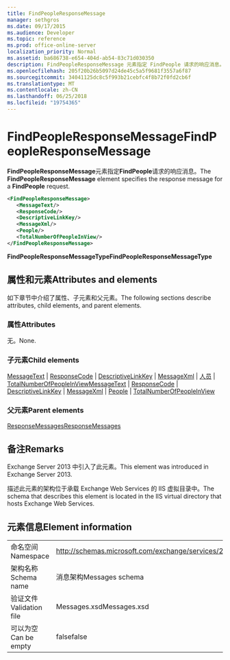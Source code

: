 ```yaml
---
title: FindPeopleResponseMessage
manager: sethgros
ms.date: 09/17/2015
ms.audience: Developer
ms.topic: reference
ms.prod: office-online-server
localization_priority: Normal
ms.assetid: ba686738-e654-404d-ab54-83c71d030350
description: FindPeopleResponseMessage 元素指定 FindPeople 请求的响应消息。
ms.openlocfilehash: 205f20b26b5097d24de45c5a5f9681f3557a6f87
ms.sourcegitcommit: 34041125dc8c5f993b21cebfc4f8b72f0fd2cb6f
ms.translationtype: MT
ms.contentlocale: zh-CN
ms.lasthandoff: 06/25/2018
ms.locfileid: "19754365"
---
```

# <a name="findpeopleresponsemessage"></a><span data-ttu-id="523e1-103">FindPeopleResponseMessage</span><span class="sxs-lookup"><span data-stu-id="523e1-103">FindPeopleResponseMessage</span></span>

<span data-ttu-id="523e1-104">**FindPeopleResponseMessage**元素指定**FindPeople**请求的响应消息。</span><span class="sxs-lookup"><span data-stu-id="523e1-104">The **FindPeopleResponseMessage** element specifies the response message for a **FindPeople** request.</span></span> 
  
```XML
<FindPeopleResponseMessage>
   <MessageText/>
   <ResponseCode/>
   <DescriptiveLinkKey/>
   <MessageXml/>
   <People/>
   <TotalNumberOfPeopleInView/>
</FindPeopleResponseMessage>
```

 <span data-ttu-id="523e1-105">**FindPeopleResponseMessageType**</span><span class="sxs-lookup"><span data-stu-id="523e1-105">**FindPeopleResponseMessageType**</span></span>
## <a name="attributes-and-elements"></a><span data-ttu-id="523e1-106">属性和元素</span><span class="sxs-lookup"><span data-stu-id="523e1-106">Attributes and elements</span></span>

<span data-ttu-id="523e1-107">如下章节中介绍了属性、子元素和父元素。</span><span class="sxs-lookup"><span data-stu-id="523e1-107">The following sections describe attributes, child elements, and parent elements.</span></span>
  
### <a name="attributes"></a><span data-ttu-id="523e1-108">属性</span><span class="sxs-lookup"><span data-stu-id="523e1-108">Attributes</span></span>

<span data-ttu-id="523e1-109">无。</span><span class="sxs-lookup"><span data-stu-id="523e1-109">None.</span></span>
  
### <a name="child-elements"></a><span data-ttu-id="523e1-110">子元素</span><span class="sxs-lookup"><span data-stu-id="523e1-110">Child elements</span></span>

<span data-ttu-id="523e1-111">[MessageText](messagetext.md) | [ResponseCode](responsecode.md) | [DescriptiveLinkKey](descriptivelinkkey.md) | [MessageXml](messagexml.md) | [人员](people.md) | [TotalNumberOfPeopleInView](totalnumberofpeopleinview.md)</span><span class="sxs-lookup"><span data-stu-id="523e1-111">[MessageText](messagetext.md) | [ResponseCode](responsecode.md) | [DescriptiveLinkKey](descriptivelinkkey.md) | [MessageXml](messagexml.md) | [People](people.md) | [TotalNumberOfPeopleInView](totalnumberofpeopleinview.md)</span></span>
  
### <a name="parent-elements"></a><span data-ttu-id="523e1-112">父元素</span><span class="sxs-lookup"><span data-stu-id="523e1-112">Parent elements</span></span>

[<span data-ttu-id="523e1-113">ResponseMessages</span><span class="sxs-lookup"><span data-stu-id="523e1-113">ResponseMessages</span></span>](responsemessages.md)
  
## <a name="remarks"></a><span data-ttu-id="523e1-114">备注</span><span class="sxs-lookup"><span data-stu-id="523e1-114">Remarks</span></span>

<span data-ttu-id="523e1-115">Exchange Server 2013 中引入了此元素。</span><span class="sxs-lookup"><span data-stu-id="523e1-115">This element was introduced in Exchange Server 2013.</span></span>
  
<span data-ttu-id="523e1-116">描述此元素的架构位于承载 Exchange Web Services 的 IIS 虚拟目录中。</span><span class="sxs-lookup"><span data-stu-id="523e1-116">The schema that describes this element is located in the IIS virtual directory that hosts Exchange Web Services.</span></span>
  
## <a name="element-information"></a><span data-ttu-id="523e1-117">元素信息</span><span class="sxs-lookup"><span data-stu-id="523e1-117">Element information</span></span>

|||
|:-----|:-----|
|<span data-ttu-id="523e1-118">命名空间</span><span class="sxs-lookup"><span data-stu-id="523e1-118">Namespace</span></span>  <br/> |http://schemas.microsoft.com/exchange/services/2006/messages  <br/> |
|<span data-ttu-id="523e1-119">架构名称</span><span class="sxs-lookup"><span data-stu-id="523e1-119">Schema name</span></span>  <br/> |<span data-ttu-id="523e1-120">消息架构</span><span class="sxs-lookup"><span data-stu-id="523e1-120">Messages schema</span></span>  <br/> |
|<span data-ttu-id="523e1-121">验证文件</span><span class="sxs-lookup"><span data-stu-id="523e1-121">Validation file</span></span>  <br/> |<span data-ttu-id="523e1-122">Messages.xsd</span><span class="sxs-lookup"><span data-stu-id="523e1-122">Messages.xsd</span></span>  <br/> |
|<span data-ttu-id="523e1-123">可以为空</span><span class="sxs-lookup"><span data-stu-id="523e1-123">Can be empty</span></span>  <br/> |<span data-ttu-id="523e1-124">false</span><span class="sxs-lookup"><span data-stu-id="523e1-124">false</span></span>  <br/> |
   

